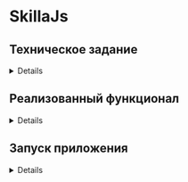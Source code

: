 # SkillaJs

## Техническое задание

<details>

### Требуется взять из фигмы проект и разработать часть на реакте

### Данные можно взять с бека по апи [отсюда:](https://api.skilla.ru/testapi)

### Тестовый токен — testtoken

### Часть из фигмы, которую берем в разработку

* листинг звонков с выборкой по датам
* выбор входящих, исходящих или всех звонков
* проигрывание записи (если есть)
* сортировка на клиенте
* меню - статика без функционала, активный раздел "Звонки"

### [Фигма тут:](https://www.figma.com/file/ZMa8t9WrBvtwL2rigfrKHS/Test-task-for-the-developer-2023?type=design&node-id=0%3A1&t=VqpmXS3vFW140ZeN-1)

</details>

## Реализованный функционал

<details>

## *В виду того, что я месяц находился в командировке, без прямого доступа к ПК,*

## *большую часть времени приходилось работать удаленно с телефона.*

## *Из-за этого пропустил строку: "Часть из фигмы, которую берем в разработку"*

## *По этому функционал немного превышает необходимый минимум. Далее подробно:*

* листинг звонков с выборкой по датам.
* **Тк не было конкретных указаний, добавлен календарь для выбора произвольной даты**
* выбор входящих, исходящих или всех звонков
* **Аналогично настроены остальные фильтры из фигмы**
* проигрывание записи (если есть)
* **А так же возможность скачть как одну так и архив**
* сортировка на клиенте
**В макете видно что сортировка есть только в оценке звонков, она и реализована**
* меню - статика без функционала, активный раздел "Звонки"

## Дополнительно реализован следующий функционал

* Всё, что кликабельно в макете, имеет отклик и в проекте
* Реализован поиск в режиме онлайн
**Поиск по номерам работает отлично**
**Поиск по менеджерам нет, т.к. API отвечает ошибкой 403**
* Реализовано оценивание звонков с последующей фильтрацией звонков по оценкам
**Из-за отсутствия данных осуществляется нажатием на "Распознать" / "Распознать все"**
кнопка "распознать все" появляется если отметить несколько строк
содержащих аудио и нажать на закрыть(крестик) в правой части проигрывателя.

</details>

## Запуск приложения

<details>
- Открыть терминал
- Скачать репозиторий командой: _git clone https://github.com/loki87by/skilla_
- Установить зависимости командой:_npm install_
- Запустить проект командой: _npm start_
- Если спустя пару минут проект не открылся самостоятельно, открыть в браузере: [localhost:3000](localhost:3000)

Либо открыть [деплой проекта](https://loki87by.github.io/skilla/)

</details>
